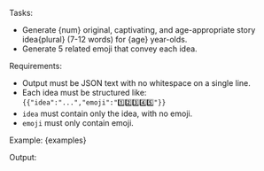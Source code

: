 Tasks:
* Generate {num} original, captivating, and age-appropriate story idea{plural} (7-12 words) for {age} year-olds.
* Generate 5 related emoji that convey each idea.

Requirements:
* Output must be JSON text with no whitespace on a single line.
* Each idea must be structured like: `{{"idea":"...","emoji":"1️⃣2️⃣3️⃣4️⃣5️⃣"}}`
* `idea` must contain only the idea, with no emoji.
* `emoji` must only contain emoji.

Example:
{examples}

Output:
